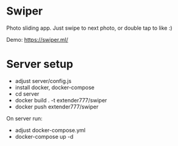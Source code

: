# Swiper

Photo sliding app.
Just swipe to next photo, or double tap to like :)

Demo:
https://swiper.ml/

# Server setup

* adjust server/config.js
* install docker, docker-compose
* cd server
* docker build . -t extender777/swiper
* docker push extender777/swiper    

On server run:

* adjust docker-compose.yml
* docker-compose up -d